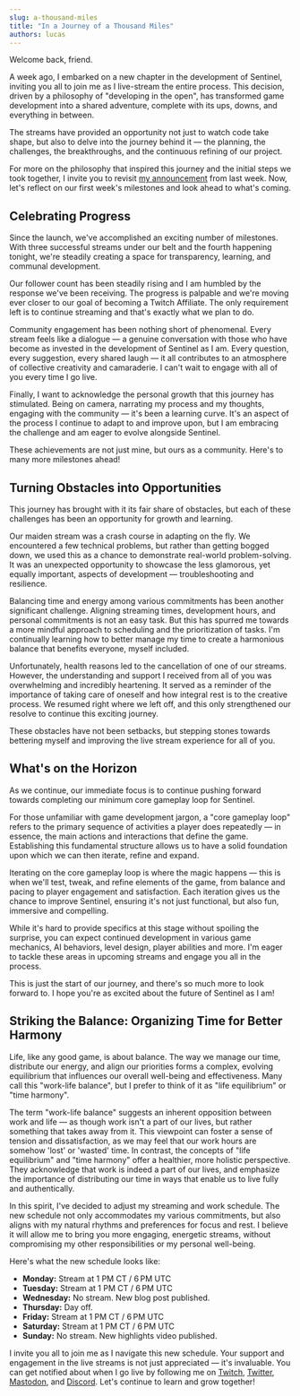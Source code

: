 ```yaml
---
slug: a-thousand-miles
title: "In a Journey of a Thousand Miles"
authors: lucas
---
```


Welcome back, friend.

A week ago, I embarked on a new chapter in the development of Sentinel, inviting
you all to join me as I live-stream the entire process. This decision, driven by
a philosophy of "developing in the open", has transformed game development into
a shared adventure, complete with its ups, downs, and everything in between.

The streams have provided an opportunity not just to watch code take shape, but
also to delve into the journey behind it — the planning, the challenges, the
breakthroughs, and the continuous refining of our project.

For more on the philosophy that inspired this journey and the initial steps we
took together, I invite you to revisit [my
announcement](2023-06-12-broadcast-intercepted.md) from last week. Now, let's
reflect on our first week's milestones and look ahead to what's coming.

## Celebrating Progress

Since the launch, we've accomplished an exciting number of milestones. With
three successful streams under our belt and the fourth happening tonight, we're
steadily creating a space for transparency, learning, and communal development.

Our follower count has been steadily rising and I am humbled by the response
we've been receiving. The progress is palpable and we're moving ever closer to
our goal of becoming a Twitch Affiliate. The only requirement left is to
continue streaming and that's exactly what we plan to do.

Community engagement has been nothing short of phenomenal. Every stream feels
like a dialogue — a genuine conversation with those who have become as invested
in the development of Sentinel as I am. Every question, every suggestion, every
shared laugh — it all contributes to an atmosphere of collective creativity and
camaraderie. I can't wait to engage with all of you every time I go live.

Finally, I want to acknowledge the personal growth that this journey has
stimulated. Being on camera, narrating my process and my thoughts, engaging with
the community — it's been a learning curve. It's an aspect of the process I
continue to adapt to and improve upon, but I am embracing the challenge and am
eager to evolve alongside Sentinel.

These achievements are not just mine, but ours as a community. Here's to many
more milestones ahead!

## Turning Obstacles into Opportunities

This journey has brought with it its fair share of obstacles, but each of these
challenges has been an opportunity for growth and learning.

Our maiden stream was a crash course in adapting on the fly. We encountered a
few technical problems, but rather than getting bogged down, we used this as a
chance to demonstrate real-world problem-solving. It was an unexpected
opportunity to showcase the less glamorous, yet equally important, aspects of
development — troubleshooting and resilience.

Balancing time and energy among various commitments has been another significant
challenge. Aligning streaming times, development hours, and personal commitments
is not an easy task. But this has spurred me towards a more mindful approach to
scheduling and the prioritization of tasks. I'm continually learning how to
better manage my time to create a harmonious balance that benefits everyone,
myself included.

Unfortunately, health reasons led to the cancellation of one of our streams.
However, the understanding and support I received from all of you was
overwhelming and incredibly heartening. It served as a reminder of the
importance of taking care of oneself and how integral rest is to the creative
process. We resumed right where we left off, and this only strengthened our
resolve to continue this exciting journey.

These obstacles have not been setbacks, but stepping stones towards bettering
myself and improving the live stream experience for all of you.

## What's on the Horizon

As we continue, our immediate focus is to continue pushing forward towards
completing our minimum core gameplay loop for Sentinel.

For those unfamiliar with game development jargon, a "core gameplay loop" refers
to the primary sequence of activities a player does repeatedly — in essence, the
main actions and interactions that define the game. Establishing this
fundamental structure allows us to have a solid foundation upon which we can
then iterate, refine and expand.

Iterating on the core gameplay loop is where the magic happens — this is when
we'll test, tweak, and refine elements of the game, from balance and pacing to
player engagement and satisfaction. Each iteration gives us the chance to
improve Sentinel, ensuring it's not just functional, but also fun, immersive and
compelling.

While it's hard to provide specifics at this stage without spoiling the
surprise, you can expect continued development in various game mechanics, AI
behaviors, level design, player abilities and more. I'm eager to tackle these
areas in upcoming streams and engage you all in the process.

This is just the start of our journey, and there's so much more to look forward
to. I hope you're as excited about the future of Sentinel as I am!

## Striking the Balance: Organizing Time for Better Harmony

Life, like any good game, is about balance. The way we manage our time,
distribute our energy, and align our priorities forms a complex, evolving
equilibrium that influences our overall well-being and effectiveness. Many call
this "work-life balance", but I prefer to think of it as "life equilibrium" or
"time harmony".

The term "work-life balance" suggests an inherent opposition between work and
life — as though work isn't a part of our lives, but rather something that takes
away from it. This viewpoint can foster a sense of tension and dissatisfaction,
as we may feel that our work hours are somehow 'lost' or 'wasted' time. In
contrast, the concepts of "life equilibrium" and "time harmony" offer a
healthier, more holistic perspective. They acknowledge that work is indeed a
part of our lives, and emphasize the importance of distributing our time in ways
that enable us to live fully and authentically.

In this spirit, I've decided to adjust my streaming and work schedule. The new
schedule not only accommodates my various commitments, but also aligns with my
natural rhythms and preferences for focus and rest. I believe it will allow me
to bring you more engaging, energetic streams, without compromising my other
responsibilities or my personal well-being.

Here's what the new schedule looks like:

- **Monday:** Stream at 1 PM CT / 6 PM UTC
- **Tuesday:** Stream at 1 PM CT / 6 PM UTC
- **Wednesday:** No stream. New blog post published.
- **Thursday:** Day off.
- **Friday:** Stream at 1 PM CT / 6 PM UTC
- **Saturday:** Stream at 1 PM CT / 6 PM UTC
- **Sunday:** No stream. New highlights video published.

I invite you all to join me as I navigate this new schedule. Your support and
engagement in the live streams is not just appreciated — it's invaluable. You
can get notified about when I go live by following me on
[Twitch](https://www.twitch.tv/lasttalon),
[Twitter](https://twitter.com/LastTalon),
[Mastodon](https://mastodon.gamedev.place/@LastTalon), and
[Discord](https://discord.gg/aq2UkZUWsj). Let's continue to learn and grow
together!
